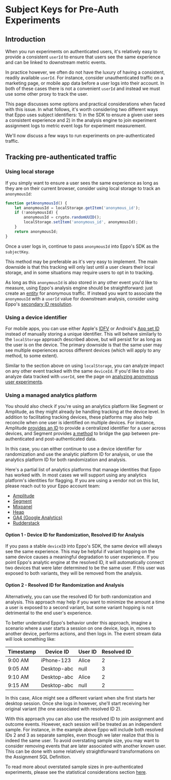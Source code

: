 
# Subject Keys for Pre-Auth Experiments

## Introduction 

When you run experiments on authenticated users, it's relatively easy to provide a consistent `userId` to ensure that users see the same experience and can be linked to downstream metric events.

In practice however, we often do not have the luxury of having a consistent, readily available `userId`. For instance, consider unauthenticated traffic on a marketing page, or mobile app data before a user logs into their account. In both of these cases there is not a convenient `userId` and instead we must use some other proxy to track the user.

This page discusses some options and practical considerations when faced with this issue. In what follows, it's worth considering two different ways that Eppo uses subject identifiers: 1) in the SDK to ensure a given user sees a consistent experience and 2) in the analysis engine to join experiment assignment logs to metric event logs for experiment measurement. 

We'll now discuss a few ways to run experiments on pre-authenticated traffic.

## Tracking pre-authenticated traffic

### Using local storage

If you simply want to ensure a user sees the same experience as long as they are on their current browser, consider using local storage to track an `anonymousId`:

```javascript
function getAnonymousId() {
    let anonymousId = localStorage.getItem('anonymous_id');
    if (!anonymousId) {
        anonymousId = crypto.randomUUID(); 
        localStorage.setItem('anonymous_id', anonymousId);
    }
    return anonymousId;
}
```

Once a user logs in, continue to pass `anonymousId` into Eppo's SDK as the `subjectKey`.

This method may be preferable as it's very easy to implement. The main downside is that this tracking will only last until a user clears their local storage, and in some situations may require users to opt in to tracking. 

As long as this `anonymousId` is also stored in any other event you'd like to measure, using Eppo's analysis engine should be straightforward: just create an [entity](/data-management/definitions/entities/) for anonymous traffic. If instead you want to associate the `anonymousId` with a `userId` value for downstream analysis, consider using Eppo's [secondary ID resolution](/guides/advanced-experimentation/anonymous-explainer).

### Using a device identifier

For mobile apps, you can use either Apple's [IDFV](https://developer.apple.com/documentation/uikit/uidevice/1620059-identifierforvendor) or Android's [App set ID](https://developer.android.com/identity/app-set-id) instead of manually storing a unique identifier. This will behave similarly to the `localStorage` approach described above, but will persist for as long as the user is on the device. The primary downside is that the same user may see multiple experiences across different devices (which will apply to any method, to some extent).

Similar to the section above on using `localStorage`, you can analyze impact on any other event tracked with the same `deviceId`. If you'd like to also analyze data tracked with `userId`, see the page on [analyzing anonymous user experiments](/guides/advanced-experimentation/anonymous-explainer).

### Using a managed analytics platform

You should also check if you're using an analytics platform like Segment or Amplitude, as they might already be handling tracking at the device level. In addition to facilitating tracking devices, these platforms may also help reconcile when one user is identified on multiple devices. For instance, Amplitude [provides an ID](https://amplitude.com/docs/data/sources/instrument-track-unique-users#how-amplitude-assigns-amplitude-ids) to provide a centralized identifier for a user across devices, and Segment provides [a method](https://segment.com/docs/unify/identity-resolution/ecommerce-example/) to bridge the gap between pre-authenticated and post-authenticated data.

In this case, you can either continue to use a device identifier for randomization and use the analytic platform ID for analysis, or use the analytics platform ID for both randomization and analysis.

Here's a partial list of analytics platforms that manage identities that Eppo has worked with. In most cases we will support using any analytics platform's identities for flagging. If you are using a vendor not on this list, please reach out to your Eppo account team:

- [Amplitude](https://amplitude.com/docs/data/sources/instrument-track-unique-users)
- [Segment](https://segment.com/docs/connections/spec/best-practices-identify/)
- [Mixpanel](https://docs.mixpanel.com/docs/tracking-methods/id-management/migrating-to-simplified-id-merge-system#understanding-simplified-id-merge)
- [Heap](https://developers.heap.io/docs/using-identify)
- [GA4 (Google Analytics)](https://support.google.com/analytics/answer/11397207?hl=en)
- [Rudderstack](https://www.rudderstack.com/docs/event-spec/standard-events/identify/)

#### Option 1 - Device ID for Randomization, Resolved ID for Analysis

If you pass a stable `deviceID` into Eppo's SDK, the same device will always see the same experience. This may be helpful if variant hopping on the same device causes a meaningful degradation to user experience. If you point Eppo's analytic engine at the resolved ID, it will automatically connect two devices that were later determined to be the same user. If this user was exposed to both variants, they will be removed from the analysis.

#### Option 2 - Resolved ID for Randomization and Analysis

Alternatively, you can use the resolved ID for both randomization and analysis. This approach may help if you want to minimize the amount a time a user is exposed to a second variant, but some variant hopping is not detrimental to the end user's experience.

To better understand Eppo's behavior under this approach, imagine a scenario where a user starts a session on one device, logs in, moves to another device, performs actions, and then logs in. The event stream data will look something like:

| Timestamp | Device ID | User ID | Resolved ID |
|-----------|-----------|-----------|-----------|
| 9:00 AM | iPhone-123 | Alice | 2 |
| 9:05 AM | Desktop-abc | null | 3 |
| 9:10 AM | Desktop-abc | Alice | 2 |
| 9:15 AM | Desktop-abc | null | 2 |

In this case, Alice might see a different variant when she first starts her desktop session. Once she logs in however, she'll start receiving her original variant (the one associated with resolved ID 2). 

With this approach you can also use the resolved ID to join assignment and outcome events. However, each session will be treated as an independent sample. For instance, in the example above Eppo will include both resolved IDs 2 and 3 as separate samples, even though we later realize that this is indeed the same user. To avoid overstating sample size, you may want to consider removing events that are later associated with another known user. This can be done with some relatively straightforward transformations on the Assignment SQL Definition.

To read more about overstated sample sizes in pre-authenticated experiments, please see the statistical considerations section [here](/guides/advanced-experimentation/anonymous-explainer/#statistical-considerations).
